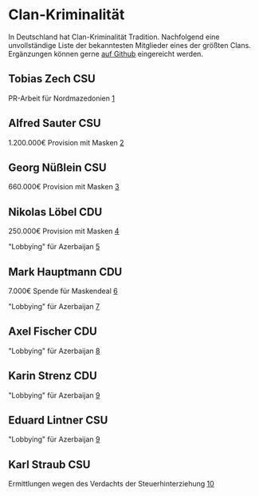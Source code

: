 # Clan-Kriminalität
In Deutschland hat Clan-Kriminalität Tradition. Nachfolgend eine unvollständige Liste der bekanntesten Mitglieder eines der größten Clans. Ergänzungen können gerne [auf Github](https://github.com/clerosieu/clerosieu.github.io) eingereicht werden.

## Tobias Zech CSU
PR-Arbeit für Nordmazedonien [1](https://www.spiegel.de/politik/deutschland/csu-abgeordneter-tobias-zech-tritt-zurueck-a-515b7e08-81ef-442f-8634-7442523ebeac)


## Alfred Sauter CSU
1.200.000€ Provision mit Masken [2](https://www.augsburger-allgemeine.de/bayern/Ex-Justizminister-Sauter-soll-1-2-Millionen-Euro-ueber-Treuhandfirma-bezogen-haben-id59334981.html)


## Georg Nüßlein CSU
660.000€ Provision mit Masken [3](https://www.spiegel.de/politik/deutschland/georg-nuesslein-csu-politiker-soll-von-hessischem-lieferanten-bestochen-worden-sein-a-4f7a49ca-beb1-40f1-b4a8-3376e9c6d559)


## Nikolas Löbel CDU
250.000€ Provision mit Masken [4](https://www.spiegel.de/politik/deutschland/corona-masken-cdu-hinterbaenkler-kassierte-250-000-euro-provision-a-a5e31c3d-0002-0001-0000-000176138620)

"Lobbying" für Azerbaijan [5](https://web.archive.org/web/20210228032550/https://www.nikolas-loebel.de/reisebericht-meine-reise-nach-aserbaidschan/)


## Mark Hauptmann CDU
7.000€ Spende für Maskendeal [6](https://www.spiegel.de/politik/deutschland/unions-korruptionsaffaere-generalstaatsanwaltschaft-thueringen-prueft-ermittlungen-gegen-cdu-politiker-mark-hauptmann-a-c0783fc7-e39c-4048-8a9e-9665ba24db59)

"Lobbying" für Azerbaijan [7](https://www.spiegel.de/politik/deutschland/weiterer-cdu-politiker-wegen-aserbaidschan-geld-unter-verdacht-a-c2f14351-056b-42ad-bce0-0c15dcc763d2)


## Axel Fischer CDU
"Lobbying" für Azerbaijan [8](https://www.spiegel.de/politik/deutschland/axel-fischer-cdu-abgeordneter-soll-wegen-aserbaidschan-affaere-ausschussvorsitz-abgeben-a-1e686d1a-4009-462c-9af1-38396c996db5)


## Karin Strenz CDU
"Lobbying" für Azerbaijan [9](https://www.spiegel.de/politik/deutschland/aserbaidschan-affaere-razzien-gegen-unionspolitiker-strenz-und-lintner-a-21620f9e-93d7-4f29-9b68-476522e3af6b)


## Eduard Lintner CSU
"Lobbying" für Azerbaijan [9](https://www.spiegel.de/politik/deutschland/aserbaidschan-affaere-razzien-gegen-unionspolitiker-strenz-und-lintner-a-21620f9e-93d7-4f29-9b68-476522e3af6b)


## Karl Straub CSU
Ermittlungen wegen des Verdachts der Steuerhinterziehung [10](https://correctiv.org/aktuelles/wirtschaft/2021/03/19/muenchner-justiz-ermittelt-gegen-csu-landtagsabgeordneten/)


